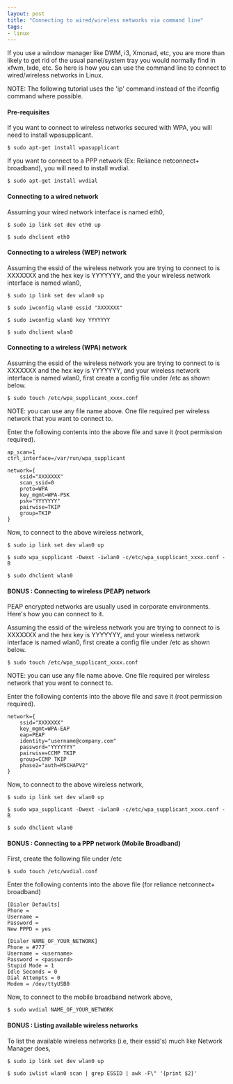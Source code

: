 ```yaml
---
layout: post
title: "Connecting to wired/wireless networks via command line"
tags:
- linux
---
```


If you use a window manager like DWM, i3, Xmonad, etc, you are more than likely to get rid of the usual panel/system tray you would normally find in xfwm, lxde, etc. So here is how you can use the command line to connect to wired/wireless networks in Linux.

NOTE: The following tutorial uses the 'ip' command instead of the ifconfig command where possible.

#### Pre-requisites
If you want to connect to wireless networks secured with WPA, you will need to install wpasupplicant.

    $ sudo apt-get install wpasupplicant

If you want to connect to a PPP network (Ex: Reliance netconnect+ broadband), you will need to install wvdial.

    $ sudo apt-get install wvdial

#### Connecting to a wired network

Assuming your wired network interface is named eth0,

    $ sudo ip link set dev eth0 up

    $ sudo dhclient eth0

#### Connecting to a wireless (WEP) network

Assuming the essid of the wireless network you are trying to connect to is XXXXXXX and the hex key is YYYYYYY, and the your wireless network interface is named wlan0,

    $ sudo ip link set dev wlan0 up

    $ sudo iwconfig wlan0 essid "XXXXXXX"

    $ sudo iwconfig wlan0 key YYYYYYY

    $ sudo dhclient wlan0

#### Connecting to a wireless (WPA) network

Assuming the essid of the wireless network you are trying to connect to is XXXXXXX and the hex key is YYYYYYY, and your wireless network interface is named wlan0, first create a config file under /etc as shown below.

    $ sudo touch /etc/wpa_supplicant_xxxx.conf

NOTE: you can use any file name above. One file required per wireless network that you want to connect to.

Enter the following contents into the above file and save it (root permission required).

    ap_scan=1
    ctrl_interface=/var/run/wpa_supplicant

    network={
        ssid="XXXXXXX"
        scan_ssid=0
        proto=WPA
        key_mgmt=WPA-PSK
        psk="YYYYYYY"
        pairwise=TKIP
        group=TKIP
    }

Now, to connect to the above wireless network,

    $ sudo ip link set dev wlan0 up

    $ sudo wpa_supplicant -Dwext -iwlan0 -c/etc/wpa_supplicant_xxxx.conf -B

    $ sudo dhclient wlan0

#### BONUS : Connecting to wireless (PEAP) network

PEAP encrypted networks are usually used in corporate environments. Here's how you can connect to it.

Assuming the essid of the wireless network you are trying to connect to is XXXXXXX and the hex key is YYYYYYY, and your wireless network interface is named wlan0, first create a config file under /etc as shown below.

    $ sudo touch /etc/wpa_supplicant_xxxx.conf

NOTE: you can use any file name above. One file required per wireless network that you want to connect to.

Enter the following contents into the above file and save it (root permission required).

    network={
        ssid="XXXXXXX"
        key_mgmt=WPA-EAP
        eap=PEAP
        identity="username@company.com"
        password="YYYYYYY"
        pairwise=CCMP TKIP
        group=CCMP TKIP
        phase2="auth=MSCHAPV2"
    }

Now, to connect to the above wireless network,

    $ sudo ip link set dev wlan0 up

    $ sudo wpa_supplicant -Dwext -iwlan0 -c/etc/wpa_supplicant_xxxx.conf -B

    $ sudo dhclient wlan0

#### BONUS : Connecting to a PPP network (Mobile Broadband)

First, create the following file under /etc

    $ sudo touch /etc/wvdial.conf

Enter the following contents into the above file (for reliance netconnect+ broadband)

    [Dialer Defaults]
    Phone =
    Username =
    Password =
    New PPPD = yes

    [Dialer NAME_OF_YOUR_NETWORK]
    Phone = #777
    Username = <username>
    Password = <password>
    Stupid Mode = 1
    Idle Seconds = 0
    Dial Attempts = 0
    Modem = /dev/ttyUSB0

Now, to connect to the mobile broadband network above,

    $ sudo wvdial NAME_OF_YOUR_NETWORK

#### BONUS : Listing available wireless networks

To list the available wireless networks (i.e, their essid's) much like Network Manager does,

    $ sudo ip link set dev wlan0 up

    $ sudo iwlist wlan0 scan | grep ESSID | awk -F\" '{print $2}'
